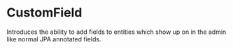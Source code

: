 CustomField
===========

Introduces the ability to add fields to entities which show up on in the admin like normal JPA annotated fields.